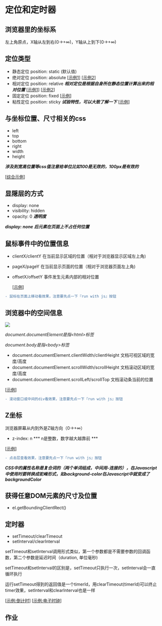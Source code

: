 # 定位和定时器

## 浏览器里的坐标系

左上角原点，X轴从左到右(0->+∞)，Y轴从上到下(0->+∞)

## 定位类型

* 静态定位 position: static (默认值)
* 绝对定位 position: absolute [[示例1](http://jsbin.com/hevano/1/edit?html,css,output)] [[示例2](http://jsbin.com/yarixed/1/edit?html,css,output)]
* 相对定位 position: relative ***相对定位是根据自身所在静态位置计算出来的相对位置*** [[示例1](http://jsbin.com/xotije/1/edit?html,css,output)] [[示例2](http://jsbin.com/yonuluf/edit?html,css,output)]
* 固定定位 position: fixed [[示例](http://jsbin.com/noxinak/1/edit?html,css,output)]
* 粘性定位 position: sticky ***试验特性，可以大致了解一下*** [[示例](http://jsbin.com/besadaj/edit?html,css,output)]

## 与坐标位置、尺寸相关的css

* left
* top
* bottom
* right
* width
* height

***涉及到宽高位置等css值注意给单位比如100是无效的，100px是有效的***

[[综合示例](http://jsbin.com/boluzuj/8/edit?html,css,output)]

## 显隠层的方式

* display: none
* visibility: hidden
* opacity: 0 ***透明度***

***display: none 后元素在页面上不占任何位置***

## 鼠标事件中的位置信息

* clientX/clientY 在当前显示区域的位置（相对于浏览器显示区域左上角)
* pageX/pageY 在当前显示页面的位置（相对于浏览器页面左上角)
* offsetX/offsetY 事件发生元素内部的相对位置

  [[示例](http://jsbin.com/vofanet/7/edit?html,css,js,output)]

```diff
- 鼠标在页面上移动看效果，注意要先点一下『run with js』按钮
```

## 浏览器中的空间信息
![](https://ws4.sinaimg.cn/large/006tNc79gy1fhzl9em9nvj30h30nstaz.jpg)

*document.documentElement是指&lt;html&gt;标签*

*document.body是指&lt;body&gt;标签*

* document.documentElement.clientWidth/clientHeight 文档可视区域的宽度/高度
* document.documentElement.scrollWidth/scrollHeight 文档滚动区域的宽度/高度
* document.documentElement.scrollLeft/scrollTop 文档滚动条当前的位置

[[示例](http://jsbin.com/faregeg/17/edit?html,css,js,output)]
```diff
- 滚动窗口或中间的div看效果，注意要先点一下『run with js』按钮
```

## Z坐标
浏览器屏幕从内到外是Z轴方向（0->+∞）

* z-index: n *** n是整数，数字越大越靠前 ***

[[示例](http://jsbin.com/muyewic/4/edit?html,css,js,output)]

```diff
- 点击层查看效果，注意要先点一下『run with js』按钮
```

***CSS中的属性名称是复合词的（两个单词组成，中间用-连接的），在Javascript中使用时要转换成驼峰形式，如background-color在Javascript中就变成了backgroundColor***

## 获得任意DOM元素的尺寸及位置

* el.getBoundingClientRect()

## 定时器

* setTimeout/clearTimeout
* setInterval/clearInterval

setTimeout和setInterval调用形式类似，第一个参数都是不需要参数的回调函数，第二个参数是延迟时间（duration, 单位毫秒)

setTimeout和setInterval的区别是，setTimeout只执行一次，setInterval会一直循环执行

运行setTimeout得到的返回值是一个timerId，用clearTimeout(timerId)可以终止timer效果，setInterval和clearInterval也是一样

[[示例:倒计时](http://jsbin.com/puvogoy/edit?html,css,js,output)]
[[示例:电子时钟](http://jsbin.com/gidopok/9/edit?html,css,js,output)]

## 作业


